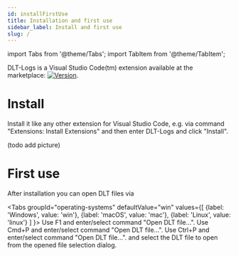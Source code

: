 ```yaml
---
id: installFirstUse
title: Installation and first use
sidebar_label: Install and first use
slug: /
---
```

import Tabs from '@theme/Tabs';
import TabItem from '@theme/TabItem';

DLT-Logs is a Visual Studio Code(tm) extension available at the marketplace: [![Version](https://vsmarketplacebadge.apphb.com/version/mbehr1.dlt-logs.svg)](https://marketplace.visualstudio.com/items?itemName=mbehr1.dlt-logs).

# Install

Install it like any other extension for Visual Studio Code, e.g. via command "Extensions: Install Extensions" and then enter DLT-Logs and click "Install".

(todo add picture)

# First use

After installation you can open DLT files via

<Tabs
    groupId="operating-systems"
    defaultValue="win"
    values={[
        {label: 'Windows', value: 'win'},
        {label: 'macOS', value: 'mac'},
        {label: 'Linux', value: 'linux'}
    ]
}>
<TabItem value="win">Use F1 and enter/select command "Open DLT file...".</TabItem>
<TabItem value="mac">Use Cmd+P and enter/select command "Open DLT file...".</TabItem>
<TabItem value="linux">Use Ctrl+P and enter/select command "Open DLT file...".</TabItem>
</Tabs>
and select the DLT file to open from the opened file selection dialog.
